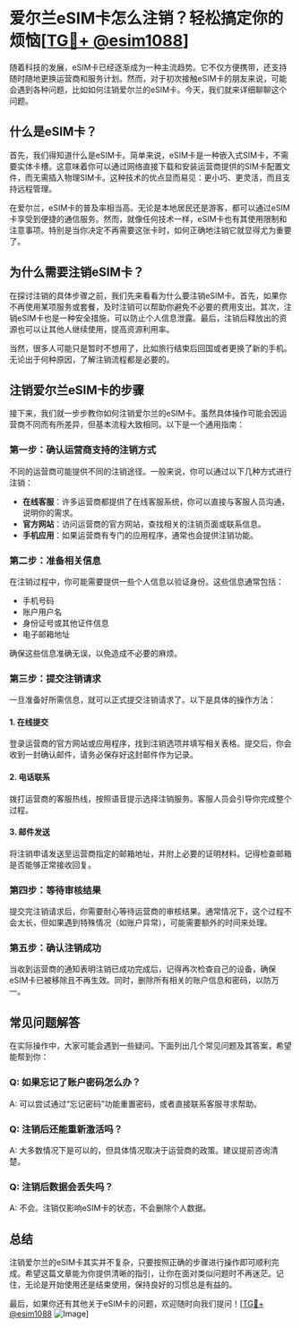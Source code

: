 # 爱尔兰eSIM卡怎么注销？轻松搞定你的烦恼[[TG💪+ @esim1088](https://t.me/s/esim1088)]

随着科技的发展，eSIM卡已经逐渐成为一种主流趋势。它不仅方便携带，还支持随时随地更换运营商和服务计划。然而，对于初次接触eSIM卡的朋友来说，可能会遇到各种问题，比如如何注销爱尔兰的eSIM卡。今天，我们就来详细聊聊这个问题。

## 什么是eSIM卡？

首先，我们得知道什么是eSIM卡。简单来说，eSIM卡是一种嵌入式SIM卡，不需要实体卡槽。这意味着你可以通过网络直接下载和安装运营商提供的SIM卡配置文件，而无需插入物理SIM卡。这种技术的优点显而易见：更小巧、更灵活，而且支持远程管理。

在爱尔兰，eSIM卡的普及率相当高。无论是本地居民还是游客，都可以通过eSIM卡享受到便捷的通信服务。然而，就像任何技术一样，eSIM卡也有其使用限制和注意事项。特别是当你决定不再需要这张卡时，如何正确地注销它就显得尤为重要了。

## 为什么需要注销eSIM卡？

在探讨注销的具体步骤之前，我们先来看看为什么要注销eSIM卡。首先，如果你不再使用某项服务或套餐，及时注销可以帮助你避免不必要的费用支出。其次，注销eSIM卡也是一种安全措施，可以防止个人信息泄露。最后，注销后释放出的资源也可以让其他人继续使用，提高资源利用率。

当然，很多人可能只是暂时不想用了，比如旅行结束后回国或者更换了新的手机。无论出于何种原因，了解注销流程都是必要的。

## 注销爱尔兰eSIM卡的步骤

接下来，我们就一步步教你如何注销爱尔兰的eSIM卡。虽然具体操作可能会因运营商不同而有所差异，但基本流程大致相同。以下是一个通用指南：

### 第一步：确认运营商支持的注销方式

不同的运营商可能提供不同的注销途径。一般来说，你可以通过以下几种方式进行注销：

- **在线客服**：许多运营商都提供了在线客服系统，你可以直接与客服人员沟通，说明你的需求。
- **官方网站**：访问运营商的官方网站，查找相关的注销页面或联系信息。
- **手机应用**：如果运营商有专门的应用程序，通常也会提供注销功能。

### 第二步：准备相关信息

在注销过程中，你可能需要提供一些个人信息以验证身份。这些信息通常包括：

- 手机号码
- 账户用户名
- 身份证号或其他证件信息
- 电子邮箱地址

确保这些信息准确无误，以免造成不必要的麻烦。

### 第三步：提交注销请求

一旦准备好所需信息，就可以正式提交注销请求了。以下是具体的操作方法：

#### 1. 在线提交
登录运营商的官方网站或应用程序，找到注销选项并填写相关表格。提交后，你会收到一封确认邮件，请务必保存好这封邮件作为记录。

#### 2. 电话联系
拨打运营商的客服热线，按照语音提示选择注销服务。客服人员会引导你完成整个过程。

#### 3. 邮件发送
将注销申请发送至运营商指定的邮箱地址，并附上必要的证明材料。记得检查邮箱是否能够正常接收回复。

### 第四步：等待审核结果

提交完注销请求后，你需要耐心等待运营商的审核结果。通常情况下，这个过程不会太长，但如果遇到特殊情况（如账户异常），可能需要额外的时间来处理。

### 第五步：确认注销成功

当收到运营商的通知表明注销已成功完成后，记得再次检查自己的设备，确保eSIM卡已被移除且不再生效。同时，删除所有相关的账户信息和密码，以防万一。

## 常见问题解答

在实际操作中，大家可能会遇到一些疑问。下面列出几个常见问题及其答案，希望能帮到你：

### Q: 如果忘记了账户密码怎么办？
A: 可以尝试通过“忘记密码”功能重置密码，或者直接联系客服寻求帮助。

### Q: 注销后还能重新激活吗？
A: 大多数情况下是可以的，但具体情况取决于运营商的政策。建议提前咨询清楚。

### Q: 注销后数据会丢失吗？
A: 不会。注销仅影响eSIM卡的状态，不会删除个人数据。

## 总结

注销爱尔兰的eSIM卡其实并不复杂，只要按照正确的步骤进行操作即可顺利完成。希望这篇文章能为你提供清晰的指引，让你在面对类似问题时不再迷茫。记住，无论是开始使用还是结束使用，保持良好的习惯总是有益的。

最后，如果你还有其他关于eSIM卡的问题，欢迎随时向我们提问！[[TG💪+ @esim1088](https://t.me/s/esim1088) ![Image](https://i.postimg.cc/4NQfJmqS/Snipaste-2025-05-13-00-14-12.png)]